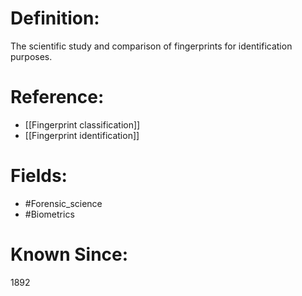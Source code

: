 

# Definition:
The scientific study and comparison of fingerprints for identification purposes.

# Reference:
- [[Fingerprint classification]]
- [[Fingerprint identification]]

# Fields: 
- #Forensic_science
- #Biometrics

# Known Since:
1892


